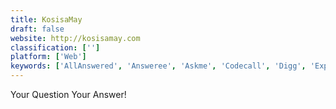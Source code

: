```yaml
---
title: KosisaMay
draft: false 
website: http://kosisamay.com
classification: ['']
platform: ['Web']
keywords: ['AllAnswered', 'Answeree', 'Askme', 'Codecall', 'Digg', 'Experts Exchange', 'Fluther', 'Kuora', 'LanceBase', 'Polar Polls', 'Quora', 'Reddit', 'Squadpanel', 'Stack Overflow', 'Tesse', 'What If HQ', 'Wiki Answers', 'YAM', 'YaNoIt', 'askalo', 'asktopia', 'teampage']
---
```

Your Question Your Answer!